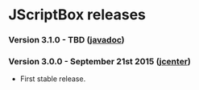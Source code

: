 # JScriptBox releases

### Version 3.1.0 - TBD ([javadoc](http://diffplug.github.io/jscriptbox/javadoc/snapshot/))

### Version 3.0.0 - September 21st 2015 ([jcenter](https://bintray.com/diffplug/opensource/jscriptbox/3.0.0/view))

* First stable release.
